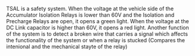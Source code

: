 TSAL is a safety system.
When the voltage at the vehicle side of the Accumulator Isolation Relays is lower than 60V and the Isolation and Precharge Relays are open, it opens a green light.
When the voltage at the DC Link capacitor is higher than 60V, it opens a red light.
Another function of the system is to detect a broken wire that carries a signal which affects the functionality of the system or when a relay is stucked (Compares the intenional and the mechanical stayte of the relay)
